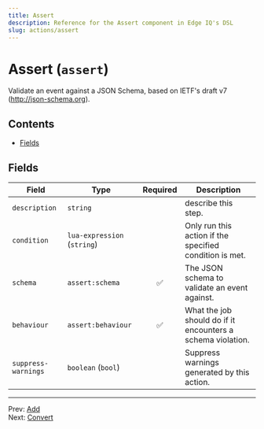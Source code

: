 ```yaml
---
title: Assert
description: Reference for the Assert component in Edge IQ's DSL
slug: actions/assert
---
```




# Assert (`assert`)

Validate an event against a JSON Schema, based on IETF's draft v7 (http://json-schema.org).


## Contents

- [Fields](#fields)




## Fields


| Field | Type | Required | Description |
|---|---|:---:|---|
| `description` | `string` |  | describe this step. |
| `condition` | `lua-expression` (`string`) |  | Only run this action if the specified condition is met. |
| `schema` | `assert:schema` | ✅ | The JSON schema to validate an event against. |
| `behaviour` | `assert:behaviour` | ✅ | What the job should do if it encounters a schema violation. |
| `suppress-warnings` | `boolean` (`bool`) |  | Suppress warnings generated by this action. |








---
Prev: [Add](add.md)  
Next: [Convert](convert.md)  
